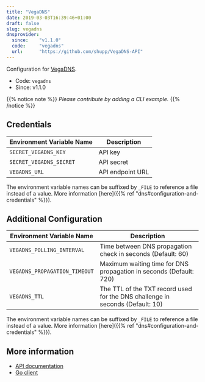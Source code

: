 ```yaml
---
title: "VegaDNS"
date: 2019-03-03T16:39:46+01:00
draft: false
slug: vegadns
dnsprovider:
  since:    "v1.1.0"
  code:     "vegadns"
  url:      "https://github.com/shupp/VegaDNS-API"
---
```


<!-- THIS DOCUMENTATION IS AUTO-GENERATED. PLEASE DO NOT EDIT. -->
<!-- providers/dns/vegadns/vegadns.toml -->
<!-- THIS DOCUMENTATION IS AUTO-GENERATED. PLEASE DO NOT EDIT. -->


Configuration for [VegaDNS](https://github.com/shupp/VegaDNS-API).


<!--more-->

- Code: `vegadns`
- Since: v1.1.0


{{% notice note %}}
_Please contribute by adding a CLI example._
{{% /notice %}}




## Credentials

| Environment Variable Name | Description |
|-----------------------|-------------|
| `SECRET_VEGADNS_KEY` | API key |
| `SECRET_VEGADNS_SECRET` | API secret |
| `VEGADNS_URL` | API endpoint URL |

The environment variable names can be suffixed by `_FILE` to reference a file instead of a value.
More information [here]({{% ref "dns#configuration-and-credentials" %}}).


## Additional Configuration

| Environment Variable Name | Description |
|--------------------------------|-------------|
| `VEGADNS_POLLING_INTERVAL` | Time between DNS propagation check in seconds (Default: 60) |
| `VEGADNS_PROPAGATION_TIMEOUT` | Maximum waiting time for DNS propagation in seconds (Default: 720) |
| `VEGADNS_TTL` | The TTL of the TXT record used for the DNS challenge in seconds (Default: 10) |

The environment variable names can be suffixed by `_FILE` to reference a file instead of a value.
More information [here]({{% ref "dns#configuration-and-credentials" %}}).




## More information

- [API documentation](https://github.com/shupp/VegaDNS-API)
- [Go client](https://github.com/OpenDNS/vegadns2client)

<!-- THIS DOCUMENTATION IS AUTO-GENERATED. PLEASE DO NOT EDIT. -->
<!-- providers/dns/vegadns/vegadns.toml -->
<!-- THIS DOCUMENTATION IS AUTO-GENERATED. PLEASE DO NOT EDIT. -->
